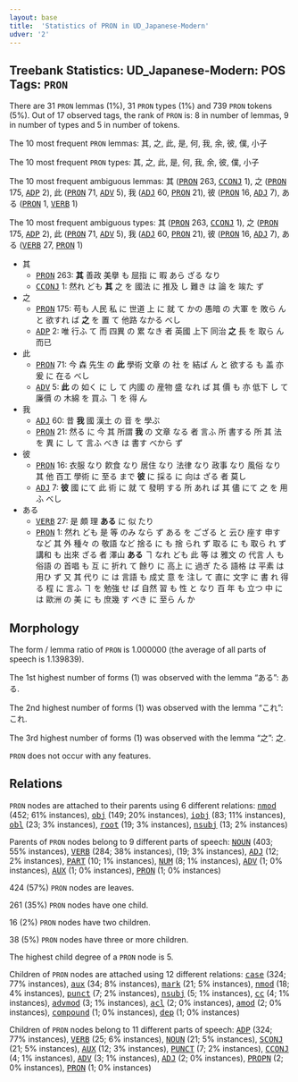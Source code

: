 ```yaml
---
layout: base
title:  'Statistics of PRON in UD_Japanese-Modern'
udver: '2'
---
```


## Treebank Statistics: UD_Japanese-Modern: POS Tags: `PRON`

There are 31 `PRON` lemmas (1%), 31 `PRON` types (1%) and 739 `PRON` tokens (5%).
Out of 17 observed tags, the rank of `PRON` is: 8 in number of lemmas, 9 in number of types and 5 in number of tokens.

The 10 most frequent `PRON` lemmas: 其, 之, 此, 是, 何, 我, 余, 彼, 僕, 小子

The 10 most frequent `PRON` types:  其, 之, 此, 是, 何, 我, 余, 彼, 僕, 小子

The 10 most frequent ambiguous lemmas: 其 (<tt><a href="ja_modern-pos-PRON.html">PRON</a></tt> 263, <tt><a href="ja_modern-pos-CCONJ.html">CCONJ</a></tt> 1), 之 (<tt><a href="ja_modern-pos-PRON.html">PRON</a></tt> 175, <tt><a href="ja_modern-pos-ADP.html">ADP</a></tt> 2), 此 (<tt><a href="ja_modern-pos-PRON.html">PRON</a></tt> 71, <tt><a href="ja_modern-pos-ADV.html">ADV</a></tt> 5), 我 (<tt><a href="ja_modern-pos-ADJ.html">ADJ</a></tt> 60, <tt><a href="ja_modern-pos-PRON.html">PRON</a></tt> 21), 彼 (<tt><a href="ja_modern-pos-PRON.html">PRON</a></tt> 16, <tt><a href="ja_modern-pos-ADJ.html">ADJ</a></tt> 7), ある (<tt><a href="ja_modern-pos-PRON.html">PRON</a></tt> 1, <tt><a href="ja_modern-pos-VERB.html">VERB</a></tt> 1)

The 10 most frequent ambiguous types:  其 (<tt><a href="ja_modern-pos-PRON.html">PRON</a></tt> 263, <tt><a href="ja_modern-pos-CCONJ.html">CCONJ</a></tt> 1), 之 (<tt><a href="ja_modern-pos-PRON.html">PRON</a></tt> 175, <tt><a href="ja_modern-pos-ADP.html">ADP</a></tt> 2), 此 (<tt><a href="ja_modern-pos-PRON.html">PRON</a></tt> 71, <tt><a href="ja_modern-pos-ADV.html">ADV</a></tt> 5), 我 (<tt><a href="ja_modern-pos-ADJ.html">ADJ</a></tt> 60, <tt><a href="ja_modern-pos-PRON.html">PRON</a></tt> 21), 彼 (<tt><a href="ja_modern-pos-PRON.html">PRON</a></tt> 16, <tt><a href="ja_modern-pos-ADJ.html">ADJ</a></tt> 7), ある (<tt><a href="ja_modern-pos-VERB.html">VERB</a></tt> 27, <tt><a href="ja_modern-pos-PRON.html">PRON</a></tt> 1)


* 其
  * <tt><a href="ja_modern-pos-PRON.html">PRON</a></tt> 263: <b>其</b> 善政 美擧 も 屈指 に 暇 あら ざる なり
  * <tt><a href="ja_modern-pos-CCONJ.html">CCONJ</a></tt> 1: 然れ ども <b>其</b> 之 を 國法 に 推及 し 難き は 論 を 竢た ず
* 之
  * <tt><a href="ja_modern-pos-PRON.html">PRON</a></tt> 175: 苟も 人民 私 に 世道 上 に 就 て かの 愚暗 の 大軍 を 敗ら ん と 欲すれ ば <b>之</b> を 置 て 他路 なかる べし
  * <tt><a href="ja_modern-pos-ADP.html">ADP</a></tt> 2: 唯 行ふ て 而 四異 の 累 なき 者 英國 上下 同治 <b>之</b> 長 を 取ら ん 而已
* 此
  * <tt><a href="ja_modern-pos-PRON.html">PRON</a></tt> 71: 今 森 先生 の <b>此</b> 學術 文章 の 社 を 結ば ん と 欲する も 盖 亦 爰 に 在る べし
  * <tt><a href="ja_modern-pos-ADV.html">ADV</a></tt> 5: <b>此</b> の 如く に し て 内國 の 産物 盛 なれ ば 其 價 も 亦 低下 し て 廉價 の 木綿 を 買ふ ヿ を 得 ん
* 我
  * <tt><a href="ja_modern-pos-ADJ.html">ADJ</a></tt> 60: 昔 <b>我</b> 國 漢土 の 音 を 學ぶ
  * <tt><a href="ja_modern-pos-PRON.html">PRON</a></tt> 21: 然る に 今 其 所謂 <b>我</b> の 文章 なる 者 言ふ 所 書する 所 其 法 を 異 に し て 言ふ べき は 書す べから ず
* 彼
  * <tt><a href="ja_modern-pos-PRON.html">PRON</a></tt> 16: 衣服 なり 飮食 なり 居住 なり 法律 なり 政事 なり 風俗 なり 其 他 百工 學術 に 至る まで <b>彼</b> に 採る に 向は ざる 者 莫し
  * <tt><a href="ja_modern-pos-ADJ.html">ADJ</a></tt> 7: <b>彼</b> 國 にて 此 術 に 就 て 發明 する 所 あれ ば 其 儘 にて 之 を 用ふ べし
* ある
  * <tt><a href="ja_modern-pos-VERB.html">VERB</a></tt> 27: 是 頗 理 <b>ある</b> に 似 たり
  * <tt><a href="ja_modern-pos-PRON.html">PRON</a></tt> 1: 然れ ども 是 等 のみ なら ず ある を ござる と 云ひ 座す 申す など 其 外 種々 の 敬語 など 捨る に も 捨 られ ず 取る に も 取ら れ ず 講和 も 出來 ざる 者 澤山 <b>ある</b> ヿ なれ ども 此 等 は 雅文 の 代言 人 も 俗語 の 首唱 も 互 に 折れ て 餘り に 高上 に 過ぎ たる 語格 は 平素 は 用ひ ず 又 其 代り に は 言語 も 成丈 意 を 注し て 直に 文字 に 書 れ 得る 程 に 言ふ ヿ を 勉強 せ ば 自然 習 も 性 と なり 百 年 も 立つ 中 に は 歐洲 の 美 に も 庶幾 す べき に 至ら ん か

## Morphology

The form / lemma ratio of `PRON` is 1.000000 (the average of all parts of speech is 1.139839).

The 1st highest number of forms (1) was observed with the lemma “ある”: ある.

The 2nd highest number of forms (1) was observed with the lemma “これ”: これ.

The 3rd highest number of forms (1) was observed with the lemma “之”: 之.

`PRON` does not occur with any features.


## Relations

`PRON` nodes are attached to their parents using 6 different relations: <tt><a href="ja_modern-dep-nmod.html">nmod</a></tt> (452; 61% instances), <tt><a href="ja_modern-dep-obj.html">obj</a></tt> (149; 20% instances), <tt><a href="ja_modern-dep-iobj.html">iobj</a></tt> (83; 11% instances), <tt><a href="ja_modern-dep-obl.html">obl</a></tt> (23; 3% instances), <tt><a href="ja_modern-dep-root.html">root</a></tt> (19; 3% instances), <tt><a href="ja_modern-dep-nsubj.html">nsubj</a></tt> (13; 2% instances)

Parents of `PRON` nodes belong to 9 different parts of speech: <tt><a href="ja_modern-pos-NOUN.html">NOUN</a></tt> (403; 55% instances), <tt><a href="ja_modern-pos-VERB.html">VERB</a></tt> (284; 38% instances),  (19; 3% instances), <tt><a href="ja_modern-pos-ADJ.html">ADJ</a></tt> (12; 2% instances), <tt><a href="ja_modern-pos-PART.html">PART</a></tt> (10; 1% instances), <tt><a href="ja_modern-pos-NUM.html">NUM</a></tt> (8; 1% instances), <tt><a href="ja_modern-pos-ADV.html">ADV</a></tt> (1; 0% instances), <tt><a href="ja_modern-pos-AUX.html">AUX</a></tt> (1; 0% instances), <tt><a href="ja_modern-pos-PRON.html">PRON</a></tt> (1; 0% instances)

424 (57%) `PRON` nodes are leaves.

261 (35%) `PRON` nodes have one child.

16 (2%) `PRON` nodes have two children.

38 (5%) `PRON` nodes have three or more children.

The highest child degree of a `PRON` node is 5.

Children of `PRON` nodes are attached using 12 different relations: <tt><a href="ja_modern-dep-case.html">case</a></tt> (324; 77% instances), <tt><a href="ja_modern-dep-aux.html">aux</a></tt> (34; 8% instances), <tt><a href="ja_modern-dep-mark.html">mark</a></tt> (21; 5% instances), <tt><a href="ja_modern-dep-nmod.html">nmod</a></tt> (18; 4% instances), <tt><a href="ja_modern-dep-punct.html">punct</a></tt> (7; 2% instances), <tt><a href="ja_modern-dep-nsubj.html">nsubj</a></tt> (5; 1% instances), <tt><a href="ja_modern-dep-cc.html">cc</a></tt> (4; 1% instances), <tt><a href="ja_modern-dep-advmod.html">advmod</a></tt> (3; 1% instances), <tt><a href="ja_modern-dep-acl.html">acl</a></tt> (2; 0% instances), <tt><a href="ja_modern-dep-amod.html">amod</a></tt> (2; 0% instances), <tt><a href="ja_modern-dep-compound.html">compound</a></tt> (1; 0% instances), <tt><a href="ja_modern-dep-dep.html">dep</a></tt> (1; 0% instances)

Children of `PRON` nodes belong to 11 different parts of speech: <tt><a href="ja_modern-pos-ADP.html">ADP</a></tt> (324; 77% instances), <tt><a href="ja_modern-pos-VERB.html">VERB</a></tt> (25; 6% instances), <tt><a href="ja_modern-pos-NOUN.html">NOUN</a></tt> (21; 5% instances), <tt><a href="ja_modern-pos-SCONJ.html">SCONJ</a></tt> (21; 5% instances), <tt><a href="ja_modern-pos-AUX.html">AUX</a></tt> (12; 3% instances), <tt><a href="ja_modern-pos-PUNCT.html">PUNCT</a></tt> (7; 2% instances), <tt><a href="ja_modern-pos-CCONJ.html">CCONJ</a></tt> (4; 1% instances), <tt><a href="ja_modern-pos-ADV.html">ADV</a></tt> (3; 1% instances), <tt><a href="ja_modern-pos-ADJ.html">ADJ</a></tt> (2; 0% instances), <tt><a href="ja_modern-pos-PROPN.html">PROPN</a></tt> (2; 0% instances), <tt><a href="ja_modern-pos-PRON.html">PRON</a></tt> (1; 0% instances)

